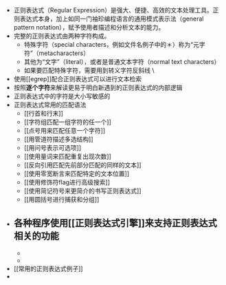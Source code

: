 - 正则表达式（Regular Expression）是强大、便捷、高效的文本处理工具。正则表达式本身，加上如同一门袖珍编程语言的通用模式表示法（general pattern notation），赋予使用者描述和分析文本的能力。
- 完整的正则表达式由两种字符构成。
	- 特殊字符（special characters，例如文件名例子中的＊）称为“元字符”（metacharacters）
	- 其他为“文字”（literal），或者是普通文本字符（normal text characters）
	- 如果要匹配特殊字符，需要用到转义字符反斜线 \
- 使用[[egrep]]配合正则表达式可以进行文本检索
- 按照**逐个字符**来解读更易于明白新遇到的正则表达式的内部逻辑
- 正则表达式中的字符是大小写敏感的
- 正则表达式常用的匹配语法
	- [[行首和行末]]
	- [[字符组匹配一组字符的任一个]]
	- [[点号用来匹配任意一个字符]]
	- [[用管道符描述多选结构]]
	- [[用问号表示可选项]]
	- [[使用量词来匹配重复出现次数]]
	- [[反向引用匹配先前部分匹配的同样的文本]]
	- [[使用零宽断言来匹配特定的文本位置]]
	- [[使用修饰符flag进行高级搜索]]
	- [[使用简记符号来更简介的书写正则表达式]]
	- [[用圆括号进行捕获和分组]]
- 各种程序使用[[正则表达式引擎]]来支持正则表达式相关的功能
	-
	-
	-
- [[常用的正则表达式例子]]
-